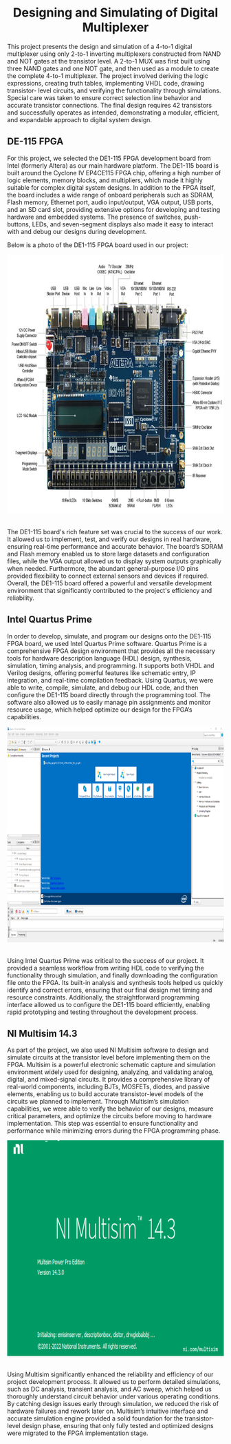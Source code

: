 <div align="center">
  
# Designing and Simulating of Digital Multiplexer
</div>

This project presents the design and simulation of a 4-to-1 digital multiplexer using only 2-to-1 inverting multiplexers constructed from NAND and NOT gates at the transistor level. A 2-to-1 MUX was first built using three NAND gates and one NOT gate, and then used as a module to create the complete 4-to-1 multiplexer. The project involved deriving the logic expressions, creating truth tables, implementing VHDL code, drawing transistor- level circuits, and verifying the functionality through simulations. Special care was taken to ensure correct selection line behavior and accurate transistor connections. The final design requires 42 transistors and successfully operates as intended, demonstrating a modular, efficient, and expandable approach to digital system design.

## DE-115 FPGA

For this project, we selected the DE1-115 FPGA development board from Intel (formerly Altera) as our main hardware platform. The DE1-115 board is built around the Cyclone IV EP4CE115 FPGA chip, offering a high number of logic elements, memory blocks, and multipliers, which made it highly suitable for complex digital system designs. In addition to the FPGA itself, the board includes a wide range of onboard peripherals such as SDRAM, Flash memory, Ethernet port, audio input/output, VGA output, USB ports, and an SD card slot, providing extensive options for developing and testing hardware and embedded systems. The presence of switches, push-buttons, LEDs, and seven-segment displays also made it easy to interact with and debug our designs during development.

Below is a photo of the DE1-115 FPGA board used in our project:

<div align="center">
  <img src="Photos/DE-115.png" alt="DE-115" width="1050" height="600">
</div>
<br>

The DE1-115 board's rich feature set was crucial to the success of our work. It allowed us to implement, test, and verify our designs in real hardware, ensuring real-time performance and accurate behavior. The board’s SDRAM and Flash memory enabled us to store large datasets and configuration files, while the VGA output allowed us to display system outputs graphically when needed. Furthermore, the abundant general-purpose I/O pins provided flexibility to connect external sensors and devices if required. Overall, the DE1-115 board offered a powerful and versatile development environment that significantly contributed to the project's efficiency and reliability.

## Intel Quartus Prime

In order to develop, simulate, and program our designs onto the DE1-115 FPGA board, we used Intel Quartus Prime software. Quartus Prime is a comprehensive FPGA design environment that provides all the necessary tools for hardware description language (HDL) design, synthesis, simulation, timing analysis, and programming. It supports both VHDL and Verilog designs, offering powerful features like schematic entry, IP integration, and real-time compilation feedback. Using Quartus, we were able to write, compile, simulate, and debug our HDL code, and then configure the DE1-115 board directly through the programming tool. The software also allowed us to easily manage pin assignments and monitor resource usage, which helped optimize our design for the FPGA’s capabilities.

<div align="center">
  <img src="Photos/Quartus.png" alt="Intel Quartus Prime" width="1050" height="500">
</div>
<br>

Using Intel Quartus Prime was critical to the success of our project. It provided a seamless workflow from writing HDL code to verifying the functionality through simulation, and finally downloading the configuration file onto the FPGA. Its built-in analysis and synthesis tools helped us quickly identify and correct errors, ensuring that our final design met timing and resource constraints. Additionally, the straightforward programming interface allowed us to configure the DE1-115 board efficiently, enabling rapid prototyping and testing throughout the development process.

## NI Multisim 14.3

As part of the project, we also used NI Multisim software to design and simulate circuits at the transistor level before implementing them on the FPGA. Multisim is a powerful electronic schematic capture and simulation environment widely used for designing, analyzing, and validating analog, digital, and mixed-signal circuits. It provides a comprehensive library of real-world components, including BJTs, MOSFETs, diodes, and passive elements, enabling us to build accurate transistor-level models of the circuits we planned to implement. Through Multisim’s simulation capabilities, we were able to verify the behavior of our designs, measure critical parameters, and optimize the circuits before moving to hardware implementation. This step was essential to ensure functionality and performance while minimizing errors during the FPGA programming phase.

<div align="center">
  <img src="Photos/Multisim.png" alt="NI Multisim 14.3" width="1050" height="500">
</div>
<br>

Using Multisim significantly enhanced the reliability and efficiency of our project development process. It allowed us to perform detailed simulations, such as DC analysis, transient analysis, and AC sweep, which helped us thoroughly understand circuit behavior under various operating conditions. By catching design issues early through simulation, we reduced the risk of hardware failures and rework later on. Multisim’s intuitive interface and accurate simulation engine provided a solid foundation for the transistor-level design phase, ensuring that only fully tested and optimized designs were migrated to the FPGA implementation stage.


